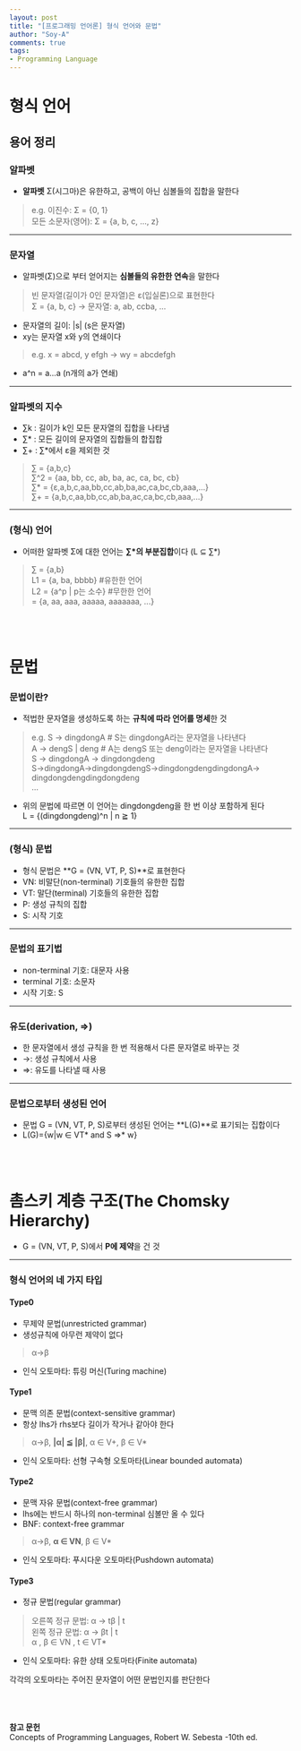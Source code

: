 ```yaml
---
layout: post
title: "[프로그래밍 언어론] 형식 언어와 문법"
author: "Soy-A"
comments: true
tags:
- Programming Language
---
```


# 형식 언어

## 용어 정리

### 알파벳

- **알파벳** Σ(시그마)은 유한하고, 공백이 아닌 심볼들의 집합을 말한다
> e.g. 이진수: Σ = {0, 1}<br/>
모든 소문자(영어): Σ = {a, b, c, ..., z}

---

### 문자열

- 알파벳(Σ)으로 부터 얻어지는 **심볼들의 유한한 연속**을 말한다
> 빈 문자열(길이가 0인 문자열)은 ε(입실론)으로 표현한다<br/>
Σ = {a, b, c} -> 문자열: a, ab, ccba, ...
- 문자열의 길이: \|s\| (s은 문자열)
- xy는 문자열 x와 y의 연쇄이다
> e.g. x = abcd, y efgh -> wy = abcdefgh
- a^n = a...a (n개의 a가 연쇄)

---

### 알파벳의 지수
- ∑k : 길이가 k인 모든 문자열의 집합을 나타냄
- ∑* : 모든 길이의 문자열의 집합들의 합집합
- ∑+ :  ∑*에서 ε을 제외한 것
>  ∑ = {a,b,c}<br/>
∑^2 = {aa, bb, cc, ab, ba, ac, ca, bc, cb}<br/>
∑* = {ε,a,b,c,aa,bb,cc,ab,ba,ac,ca,bc,cb,aaa,...}<br/>
∑+ = {a,b,c,aa,bb,cc,ab,ba,ac,ca,bc,cb,aaa,...}

---

### (형식) 언어
- 어떠한 알파벳 Σ에 대한 언어는 **∑*의 부분집합**이다 (L ⊆ ∑*)
> ∑ = {a,b}<br/>
L1 = {a, ba, bbbb} #유한한 언어<br/>
L2 = {a^p | p는 소수} #무한한 언어<br/>
     = {a, aa, aaa, aaaaa, aaaaaaa, ...}

<br/><br/>

# 문법

### 문법이란?
- 적법한 문자열을 생성하도록 하는 **규칙에 따라 언어를 명세**한 것
> e.g. S -> dingdongA	# S는 dingdongA라는 문자열을 나타낸다<br/>
A -> dengS | deng		# A는 dengS 또는 deng이라는 문자열을 나타낸다<br/>
S -> dingdongA -> dingdongdeng<br/>
S->dingdongA->dingdongdengS->dingdongdengdingdongA-> dingdongdengdingdongdeng<br/>
...
- 위의 문법에 따르면 이 언어는 dingdongdeng을 한 번 이상 포함하게 된다<br/>
L = {(dingdongdeng)^n | n ≧ 1}

---

### (형식) 문법

- 형식 문법은 **G = (VN, VT, P, S)**로 표현한다
 - VN: 비말단(non-terminal) 기호들의 유한한 집합
 - VT: 말단(terminal) 기호들의 유한한 집합
 - P: 생성 규칙의 집합
 - S: 시작 기호

---

### 문법의 표기법

- non-terminal 기호: 대문자 사용
-  terminal 기호: 소문자
-  시작 기호: S

---

### 유도(derivation, ⇒)

- 한 문자열에서 생성 규칙을 한 번 적용해서 다른 문자열로 바꾸는 것
- →: 생성 규칙에서 사용
- ⇒: 유도를 나타낼 때 사용

---

### 문법으로부터 생성된 언어

- 문법 G = (VN, VT, P, S)로부터 생성된 언어는 **L(G)**로 표기되는 집합이다
- L(G)={w|w ∈ VT* and S ⇒* w}

<br/><br/>

# 촘스키 계층 구조(The Chomsky Hierarchy)
- G = (VN, VT, P, S)에서 **P에 제약**을 건 것

---

### 형식 언어의 네 가지 타입

#### Type0

- 무제약 문법(unrestricted grammar)
- 생성규칙에 아무런 제약이 없다
> α→β
- 인식 오토마타: 튜링 머신(Turing machine)

#### Type1

- 문맥 의존 문법(context-sensitive grammar)
- 항상 lhs가 rhs보다 길이가 작거나 같아야 한다
> α→β, **|α| ≦ |β|**, α ∈ V+, β ∈ V*
- 인식 오토마타: 선형 구속형 오토마타(Linear bounded automata)

#### Type2

- 문맥 자유 문법(context-free grammar)
- lhs에는 반드시 하나의 non-terminal 심볼만 올 수 있다
- BNF: context-free grammar
> α→β, **α ∈ VN**, β ∈ V*
- 인식 오토마타: 푸시다운 오토마타(Pushdown automata)

#### Type3

- 정규 문법(regular grammar)
> 오른쪽 정규 문법: α → tβ | t<br/>
왼쪽 정규 문법: α → βt | t<br/>
α , β ∈ VN , t ∈ VT*
- 인식 오토마타: 유한 상태 오토마타(Finite automata)

각각의 오토마타는 주어진 문자열이 어떤 문법인지를 판단한다

<br/><br/><br/>
**참고 문헌**<br/>
Concepts of Programming Languages, Robert W. Sebesta -10th ed.